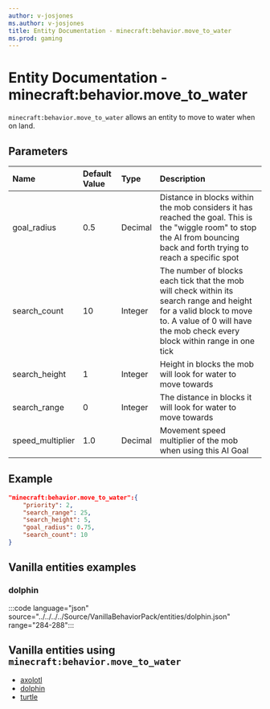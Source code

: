 ```yaml
---
author: v-josjones
ms.author: v-josjones
title: Entity Documentation - minecraft:behavior.move_to_water
ms.prod: gaming
---
```


# Entity Documentation - minecraft:behavior.move_to_water

`minecraft:behavior.move_to_water` allows an entity to move to water when on land.

## Parameters

|Name |Default Value  |Type  |Description  |
|:----------|:----------|:----------|:----------|
|goal_radius| 0.5| Decimal| Distance in blocks within the mob considers it has reached the goal. This is the "wiggle room" to stop the AI from bouncing back and forth trying to reach a specific spot |
|search_count| 10| Integer| The number of blocks each tick that the mob will check within its search range and height for a valid block to move to. A value of 0 will have the mob check every block within range in one tick |
|search_height| 1| Integer| Height in blocks the mob will look for water to move towards |
|search_range| 0| Integer| The distance in blocks it will look for water to move towards |
|speed_multiplier| 1.0| Decimal| Movement speed multiplier of the mob when using this AI Goal |

## Example

```json
"minecraft:behavior.move_to_water":{
    "priority": 2,
    "search_range": 25,
    "search_height": 5,
    "goal_radius": 0.75,
    "search_count": 10
}
```

## Vanilla entities examples

### dolphin

:::code language="json" source="../../../../Source/VanillaBehaviorPack/entities/dolphin.json" range="284-288":::

## Vanilla entities using `minecraft:behavior.move_to_water`

- [axolotl](../../../../Source/VanillaBehaviorPack_Snippets/entities/axolotl.md)
- [dolphin](../../../../Source/VanillaBehaviorPack_Snippets/entities/dolphin.md)
- [turtle](../../../../Source/VanillaBehaviorPack_Snippets/entities/turtle.md)
